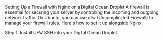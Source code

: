 Setting Up a Firewall with Nginx on a Digital Ocean Droplet
A firewall is essential for securing your server by controlling the incoming and outgoing network traffic. On Ubuntu, you can use ufw (Uncomplicated Firewall) to manage your firewall rules. Here's how to set it up alongside Nginx:

Step 1: Install UFW
SSH into your Digital Ocean Droplet.
